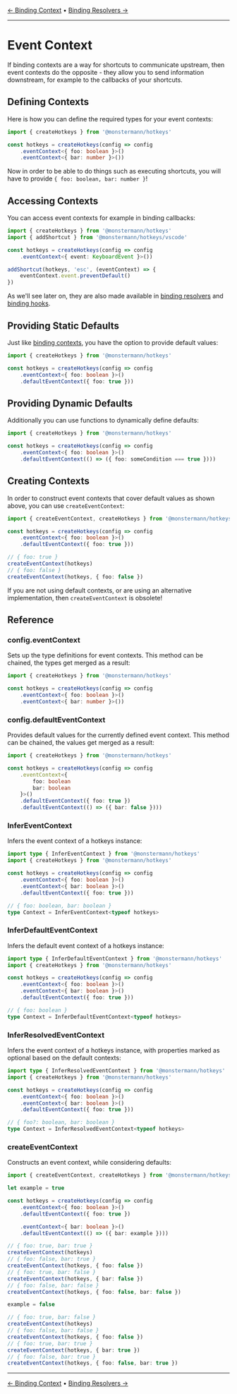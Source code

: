 [← Binding Context](./binding-context.md) • [Binding Resolvers →](./binding-resolvers.md)

---

# Event Context

If binding contexts are a way for shortcuts to communicate upstream, then event contexts do the opposite - they allow you to send information downstream, for example to the callbacks of your shortcuts.

## Defining Contexts

Here is how you can define the required types for your event contexts:

```ts
import { createHotkeys } from '@monstermann/hotkeys'

const hotkeys = createHotkeys(config => config
    .eventContext<{ foo: boolean }>()
    .eventContext<{ bar: number }>())
```

Now in order to be able to do things such as executing shortcuts, you will have to provide `{ foo: boolean, bar: number }`!

## Accessing Contexts

You can access event contexts for example in binding callbacks:

```ts
import { createHotkeys } from '@monstermann/hotkeys'
import { addShortcut } from '@monstermann/hotkeys/vscode'

const hotkeys = createHotkeys(config => config
    .eventContext<{ event: KeyboardEvent }>())

addShortcut(hotkeys, 'esc', (eventContext) => {
    eventContext.event.preventDefault()
})
```

As we'll see later on, they are also made available in [binding resolvers](./binding-resolvers.md#accessing-contexts) and [binding hooks](./binding-hooks.md#accessing-contexts).

## Providing Static Defaults

Just like [binding contexts](./binding-context.md#providing-defaults), you have the option to provide default values:

```ts
import { createHotkeys } from '@monstermann/hotkeys'

const hotkeys = createHotkeys(config => config
    .eventContext<{ foo: boolean }>()
    .defaultEventContext({ foo: true }))
```

## Providing Dynamic Defaults

Additionally you can use functions to dynamically define defaults:

```ts
import { createHotkeys } from '@monstermann/hotkeys'

const hotkeys = createHotkeys(config => config
    .eventContext<{ foo: boolean }>()
    .defaultEventContext(() => ({ foo: someCondition === true })))
```

## Creating Contexts

In order to construct event contexts that cover default values as shown above, you can use `createEventContext`:

```ts
import { createEventContext, createHotkeys } from '@monstermann/hotkeys'

const hotkeys = createHotkeys(config => config
    .eventContext<{ foo: boolean }>()
    .defaultEventContext({ foo: true }))

// { foo: true }
createEventContext(hotkeys)
// { foo: false }
createEventContext(hotkeys, { foo: false })
```

If you are not using default contexts, or are using an alternative implementation, then `createEventContext` is obsolete!

## Reference

### config.eventContext

Sets up the type definitions for event contexts. This method can be chained, the types get merged as a result:

```ts
import { createHotkeys } from '@monstermann/hotkeys'

const hotkeys = createHotkeys(config => config
    .eventContext<{ foo: boolean }>()
    .eventContext<{ bar: number }>())
```

### config.defaultEventContext

Provides default values for the currently defined event context. This method can be chained, the values get merged as a result:

```ts
import { createHotkeys } from '@monstermann/hotkeys'

const hotkeys = createHotkeys(config => config
    .eventContext<{
        foo: boolean
        bar: boolean
    }>()
    .defaultEventContext({ foo: true })
    .defaultEventContext(() => ({ bar: false })))
```

### InferEventContext

Infers the event context of a hotkeys instance:

```ts
import type { InferEventContext } from '@monstermann/hotkeys'
import { createHotkeys } from '@monstermann/hotkeys'

const hotkeys = createHotkeys(config => config
    .eventContext<{ foo: boolean }>()
    .eventContext<{ bar: boolean }>()
    .defaultEventContext({ foo: true }))

// { foo: boolean, bar: boolean }
type Context = InferEventContext<typeof hotkeys>
```

### InferDefaultEventContext

Infers the default event context of a hotkeys instance:

```ts
import type { InferDefaultEventContext } from '@monstermann/hotkeys'
import { createHotkeys } from '@monstermann/hotkeys'

const hotkeys = createHotkeys(config => config
    .eventContext<{ foo: boolean }>()
    .eventContext<{ bar: boolean }>()
    .defaultEventContext({ foo: true }))

// { foo: boolean }
type Context = InferDefaultEventContext<typeof hotkeys>
```

### InferResolvedEventContext

Infers the event context of a hotkeys instance, with properties marked as optional based on the default contexts:

```ts
import type { InferResolvedEventContext } from '@monstermann/hotkeys'
import { createHotkeys } from '@monstermann/hotkeys'

const hotkeys = createHotkeys(config => config
    .eventContext<{ foo: boolean }>()
    .eventContext<{ bar: boolean }>()
    .defaultEventContext({ foo: true }))

// { foo?: boolean, bar: boolean }
type Context = InferResolvedEventContext<typeof hotkeys>
```
### createEventContext

Constructs an event context, while considering defaults:

```ts
import { createEventContext, createHotkeys } from '@monstermann/hotkeys'

let example = true

const hotkeys = createHotkeys(config => config
    .eventContext<{ foo: boolean }>()
    .defaultEventContext({ foo: true })

    .eventContext<{ bar: boolean }>()
    .defaultEventContext(() => ({ bar: example })))

// { foo: true, bar: true }
createEventContext(hotkeys)
// { foo: false, bar: true }
createEventContext(hotkeys, { foo: false })
// { foo: true, bar: false }
createEventContext(hotkeys, { bar: false })
// { foo: false, bar: false }
createEventContext(hotkeys, { foo: false, bar: false })

example = false

// { foo: true, bar: false }
createEventContext(hotkeys)
// { foo: false, bar: false }
createEventContext(hotkeys, { foo: false })
// { foo: true, bar: true }
createEventContext(hotkeys, { bar: true })
// { foo: false, bar: true }
createEventContext(hotkeys, { foo: false, bar: true })
```

---

[← Binding Context](./binding-context.md) • [Binding Resolvers →](./binding-resolvers.md)
